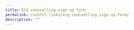 ```yaml
---
title: ECG counselling sign up form
permalink: /useful-links/ecg-counselling-sign-up-form/
description: ""
---
```

